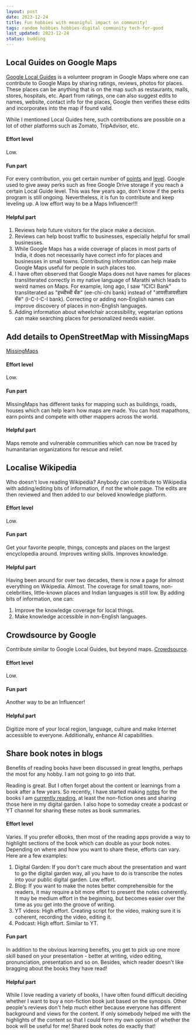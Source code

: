 ```yaml
---
layout: post
date: 2023-12-24
title: Fun hobbies with meanigful impact on community!
tags: random hobbies hobbies-digital community tech-for-good
last_updated: 2023-12-24
status: budding
---
```


## Local Guides on Google Maps

[Google Local Guides](https://maps.google.com/localguides/) is a volunteer program in Google Maps where one can contribute to Google Maps by sharing ratings, reviews, photos for places. These places can be anything that is on the map such as restaurants, malls, stores, hospitals, etc. Apart from ratings, one can also suggest edits to names, website, contact info for the places, Google then verifies these edits and incorporates into the map if found valid.

While I mentioned Local Guides here, such contributions are possible on a lot of other platforms such as Zomato, TripAdvisor, etc.

#### Effort level
Low.

#### Fun part
For every contribution, you get certain number of [points](https://support.google.com/local-guides/answer/6225851?hl=en) and [level](https://support.google.com/local-guides/answer/6225851?hl=en). Google used to give away perks such as free Google Drive storage if you reach a certain Local Guide level. This was few years ago, don't know if the perks program is still ongoing. Nevertheless, it is fun to contribute and keep leveling up. A low effort way to be a Maps Influencer!!!

#### Helpful part
1. Reviews help future visitors for the place make a decision.
2. Reviews can help boost traffic to businesses, especially helpful for small businesses.
3. While Google Maps has a wide coverage of places in most parts of India, it does not necessarily have correct info for places and businesses in small towns. Contributing information can help make Google Maps useful for people in such places too.
4. I have often observed that Google Maps does not have names for places transliterated correctly in my native language of Marathi which leads to weird names on Maps. For example, long ago, I saw "ICICI Bank" transliterated as "इच्चीच्ची बँक" (ee-chi-chi bank) instead of "आयसीआयसीआय बँक" (I-C-I-C-I bank). Correcting or adding non-English names can improve discovery of places in non-English languages.
5. Adding information about wheelchair accessibility, vegetarian options can make searching places for personalized needs easier.

## Add details to OpenStreetMap with MissingMaps
[MissingMaps](https://www.missingmaps.org/)

#### Effort level
Low.

#### Fun part
MissingMaps has different tasks for mapping such as buildings, roads, houses which can help learn how maps are made. You can host mapathons, earn points and compete with other mappers across the world.

#### Helpful part
Maps remote and vulnerable communities which can now be traced by humanitarian organizations for rescue and relief.

## Localise Wikipedia
Who doesn't love reading Wikipedia? Anybody can contribute to Wikipedia with adding/editing bits of information, if not the whole page. The edits are then reviewed and then added to our beloved knowledge platform.

#### Effort level
Low.

#### Fun part
Get your favorite people, things, concepts and places on the largest encyclopedia around. Improves writing skills. Improves knowledge.

#### Helpful part
Having been around for over two decades, there is now a page for almost everything on Wikipedia. Almost. The coverage for small towns, non-celebrities, little-known places and Indian languages is still low. By adding bits of information, one can:
1. Improve the knowledge coverage for local things.
2. Make knowledge accessible in non-English languages.

## Crowdsource by Google

Contribute similar to Google Local Guides, but beyond maps. [Crowdsource](https://crowdsource.google.com/about/).

#### Effort level
Low.

#### Fun part
Another way to be an Influencer!

#### Helpful part
Digitize more of your local region, language, culture and make Internet accessible to everyone. Additionally, enhance AI capabilities.

## Share book notes in blogs
Benefits of reading books have been discussed in great lengths, perhaps the most for any hobby. I am not going to go into that. 

Reading is great. But I often forget about the content or learnings from a book after a few years. So recently, I have started making [notes](/tags/book-notes) for the books I am [currently reading](/bookshelf), at least the non-fiction ones and sharing those here in my digital garden. I also hope to someday create a podcast or YT channel for sharing these notes as book summaries.

#### Effort level
Varies. If you prefer eBooks, then most of the reading apps provide a way to highlight sections of the book which can double as your book notes. Depending on where and how you want to share these, efforts can vary. Here are a few examples:
1. Digital Garden: If you don't care much about the presentation and want to go the digital garden way, all you have to do is transcribe the notes into your public digital garden. Low effort.
2. Blog: If you want to make the notes better comprehensible for the readers, it may require a bit more effort to present the notes coherently. It may be medium effort in the beginning, but becomes easier over the time as you get into the groove of writing.
3. YT videos: High effort. Creating script for the video, making sure it is coherent, recording the video, editing it.
4. Podcast: High effort. Similar to YT.

#### Fun part
In addition to the obvious learning benefits, you get to pick up one more skill based on your presentation - better at writing, video editing, pronunciation, presentation and so on. Besides, which reader doesn't like bragging about the books they have read!

#### Helpful part
While I love reading a variety of books, I have often found difficult deciding whether I want to buy a non-fiction book just based on the synopsis. Other people's reviews don't help much either because everyone has different background and views for the content. If only somebody helped me with the highlights of the content so that I could form my own opinion of whether the book will be useful for me! Shared book notes do exactly that!